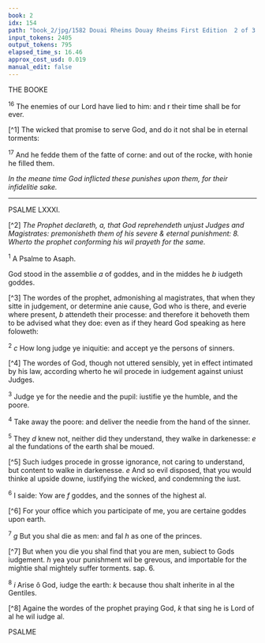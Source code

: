 ```yaml
---
book: 2
idx: 154
path: "book_2/jpg/1582 Douai Rheims Douay Rheims First Edition  2 of 3 1610 Old Testament.pdf-154.jpg"
input_tokens: 2405
output_tokens: 795
elapsed_time_s: 16.46
approx_cost_usd: 0.019
manual_edit: false
---
```

THE BOOKE

<sup>16</sup> The enemies of our Lord have lied to him: and r their time shall be for ever.

[^1] The wicked that promise to serve God, and do it not shal be in eternal torments:

<sup>17</sup> And he fedde them of the fatte of corne: and out of the rocke, with honie he filled them.

*In the meane time God inflicted these punishes upon them, for their infidelitie sake.*

---

PSALME LXXXI.

[^2] *The Prophet declareth, a, that God reprehendeth unjust Judges and Magistrates: premonisheth them of his severe & eternal punishment: 8. Wherto the prophet conforming his wil prayeth for the same.*

<sup>1</sup> A Psalme to Asaph.

God stood in the assemblie *a* of goddes, and in the middes he *b* iudgeth goddes.

[^3] The wordes of the prophet, admonishing al magistrates, that when they sitte in judgement, or determine anie cause, God who is there, and everie where present, *b* attendeth their processe: and therefore it behoveth them to be advised what they doe: even as if they heard God speaking as here foloweth:

<sup>2</sup> *c* How long judge ye iniquitie: and accept ye the persons of sinners.

[^4] The wordes of God, though not uttered sensibly, yet in effect intimated by his law, according wherto he wil procede in iudgement against uniust Judges.

<sup>3</sup> Judge ye for the needie and the pupil: iustifie ye the humble, and the poore.

<sup>4</sup> Take away the poore: and deliver the needie from the hand of the sinner.

<sup>5</sup> They *d* knew not, neither did they understand, they walke in darkenesse: *e* al the fundations of the earth shal be moued.

[^5] Such iudges procede in grosse ignorance, not caring to understand, but content to walke in darkenesse. *e* And so evil disposed, that you would thinke al upside downe, iustifying the wicked, and condemning the iust.

<sup>6</sup> I saide: Yow are *f* goddes, and the sonnes of the highest al.

[^6] For your office which you participate of me, you are certaine goddes upon earth.

<sup>7</sup> *g* But you shal die as men: and fal *h* as one of the princes.

[^7] But when you die you shal find that you are men, subiect to Gods iudgement. *h* yea your punishment wil be grevous, and importable for the mightie shal mightely suffer torments. sap. 6.

<sup>8</sup> *i* Arise ô God, iudge the earth: *k* because thou shalt inherite in al the Gentiles.

[^8] Againe the wordes of the prophet praying God, *k* that sing he is Lord of al he wil iudge al.

PSALME
